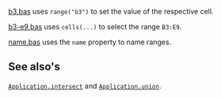 [b3.bas](https://github.com/ReneNyffenegger/runVBAFilesInOffice/blob/master/Excel/ObjectModel/Range/b3.bas) uses `range("b3")` to set the
value of the respective cell.

[b3-e9.bas](https://github.com/ReneNyffenegger/runVBAFilesInOffice/blob/master/Excel/ObjectModel/Range/b3-e9.bas) uses `cells(...)` to
select the range `B3:E9`.

[name.bas](https://github.com/ReneNyffenegger/runVBAFilesInOffice/blob/master/Excel/ObjectModel/Range/name.bas) uses the `name` property to name
ranges.

## See also's
  [`Application.intersect`](https://github.com/ReneNyffenegger/runVBAFilesInOffice/blob/master/Excel/ObjectModel/Application/intersect.bas)
  and [`Application.union`](https://github.com/ReneNyffenegger/runVBAFilesInOffice/blob/master/Excel/ObjectModel/Application/union.bas).
